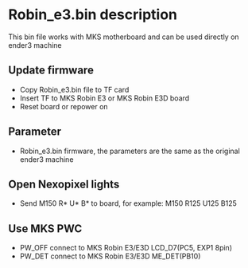 # Robin_e3.bin description
This bin file works with MKS motherboard and can be used directly on ender3 machine

## Update firmware
- Copy Robin_e3.bin file to TF card
- Insert TF to MKS Robin E3 or MKS Robin E3D board
- Reset board or repower on

## Parameter
- Robin_e3.bin firmware, the parameters are the same as the original ender3 machine

## Open Nexopixel lights
- Send M150 R* U* B* to board, for example: M150 R125 U125 B125

## Use MKS PWC
- PW_OFF connect to MKS Robin E3/E3D LCD_D7(PC5, EXP1 8pin)
- PW_DET connect to MKS Robin E3/E3D ME_DET(PB10)


